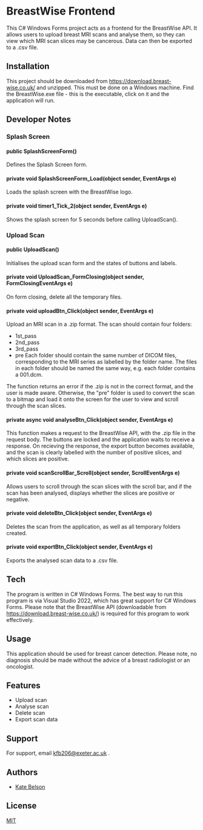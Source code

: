 
# BreastWise Frontend

This C# Windows Forms project acts as a frontend for the BreastWise API. It allows users to upload breast MRI scans and analyse them, so they can view which MRI scan slices may be cancerous. Data can then be exported to a .csv file. 


## Installation

This project should be downloaded from https://download.breast-wise.co.uk/ and unzipped. This must be done on a Windows machine. Find the BreastWise.exe file - this is the executable, click on it and the application will run. 
## Developer Notes

### Splash Screen 

#### public SplashScreenForm()

Defines the Splash Screen form. 

#### private void SplashScreenForm_Load(object sender, EventArgs e)

Loads the splash screen with the BreastWise logo. 

#### private void timer1_Tick_2(object sender, EventArgs e)

Shows the splash screen for 5 seconds before calling UploadScan(). 

### Upload Scan 

#### public UploadScan()

Initialises the upload scan form and the states of buttons and labels. 

#### private void UploadScan_FormClosing(object sender, FormClosingEventArgs e)

On form closing, delete all the temporary files. 

#### private void uploadBtn_Click(object sender, EventArgs e)

Upload an MRI scan in a .zip format. The scan should contain four folders: 
- 1st_pass
- 2nd_pass 
- 3rd_pass 
- pre 
Each folder should contain the same number of DICOM files, corresponding to the MRI series as labelled by the folder name. The files in each folder should be named the same way, e.g. each folder contains a 001.dcm. 

The function returns an error if the .zip is not in the correct format, and the user is made aware. Otherwise, the "pre" folder is used to convert the scan to a bitmap and load it onto the screen for the user to view and scroll through the scan slices. 

#### private async void analyseBtn_Click(object sender, EventArgs e)

This function makes a request to the BreastWise API, with the .zip file in the request body. The buttons are locked and the application waits to receive a response. On recieving the response, the export button becomes available, and the scan is clearly labelled with the number of positive slices, and which slices are positive. 

#### private void scanScrollBar_Scroll(object sender, ScrollEventArgs e)

Allows users to scroll through the scan slices with the scroll bar, and if the scan has been analysed, displays whether the slices are positive or negative. 

#### private void deleteBtn_Click(object sender, EventArgs e)

Deletes the scan from the application, as well as all temporary folders created. 

#### private void exportBtn_Click(object sender, EventArgs e)

Exports the analysed scan data to a .csv file. 
## Tech

The program is written in C# Windows Forms. The best way to run this program is via Visual Studio 2022, which has great support for C# Windows Forms. Please note that the BreastWise API (downloadable from https://download.breast-wise.co.uk/) is required for this program to work effectively. 

## Usage

This application should be used for breast cancer detection. Please note, no diagnosis should be made without the advice of a breast radiologist or an oncologist. 
## Features

- Upload scan
- Analyse scan
- Delete scan
- Export scan data 


## Support

For support, email kfb206@exeter.ac.uk .


## Authors

- [Kate Belson](https://github.com/kfb19)


## License

[MIT](https://choosealicense.com/licenses/mit/)

